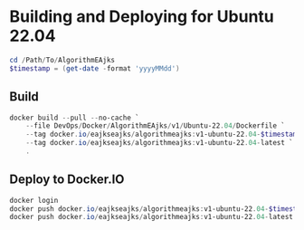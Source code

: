 # Building and Deploying for Ubuntu 22.04

```powershell
cd /Path/To/AlgorithmEAjks
$timestamp = (get-date -format 'yyyyMMdd')
```

## Build

```powershell
docker build --pull --no-cache `
    --file DevOps/Docker/AlgorithmEAjks/v1/Ubuntu-22.04/Dockerfile `
    --tag docker.io/eajkseajks/algorithmeajks:v1-ubuntu-22.04-$timestamp `
    --tag docker.io/eajkseajks/algorithmeajks:v1-ubuntu-22.04-latest `
    .
```

## Deploy to Docker.IO

```powershell
docker login
docker push docker.io/eajkseajks/algorithmeajks:v1-ubuntu-22.04-$timestamp
docker push docker.io/eajkseajks/algorithmeajks:v1-ubuntu-22.04-latest
```
